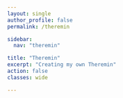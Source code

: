 ```yaml
---
layout: single
author_profile: false
permalink: /theremin

sidebar:
  nav: "theremin"

title: "Theremin"
excerpt: "Creating my own Theremin"
action: false
classes: wide

---
```

